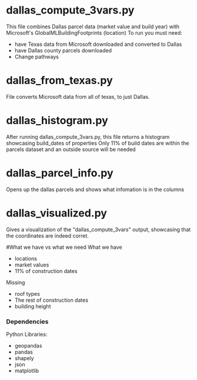 # dallas_compute_3vars.py
This file combines Dallas parcel data (market value and build year) with Microsoft's GlobalMLBuildingFootprints (location) 
To run you must need: 
- have Texas data from Microsoft downloaded and converted to Dallas
- have Dallas county parcels downloaded
- Change pathways

# dallas_from_texas.py 
File converts Microsoft data from all of texas, to just Dallas. 

# dallas_histogram.py
After running dallas_compute_3vars.py, this file returns a histogram showcasing build_dates of properties 
Only 11% of build dates are within the parcels dataset and an outside source will be needed 

# dallas_parcel_info.py 
Opens up the dallas parcels and shows what infomation is in the columns 

# dallas_visualized.py 
Gives a visualization of the "dallas_compute_3vars" output, showcasing that the coordinates are indeed corret. 

#What we have vs what we need 
What we have 
- locations
- market values
- 11% of construction dates
  
Missing 
- roof types
- The rest of construction dates
- building height

### Dependencies
Python Libraries:
* geopandas
* pandas
* shapely
* json
* matplotlib
